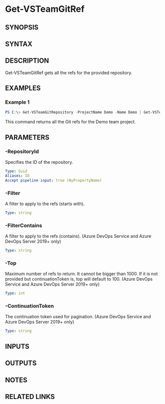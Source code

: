 <!-- #include "./common/header.md" -->

# Get-VSTeamGitRef

## SYNOPSIS

<!-- #include "./synopsis/Get-VSTeamGitRef.md" -->

## SYNTAX

## DESCRIPTION

Get-VSTeamGitRef gets all the refs for the provided repository.

## EXAMPLES

### Example 1

```PowerShell
PS C:\> Get-VSTeamGitRepository -ProjectName Demo -Name Demo | Get-VSTeamGitRef
```

This command returns all the Git refs for the Demo team project.

## PARAMETERS

<!-- #include "./params/projectName.md" -->

### -RepositoryId

Specifies the ID of the repository.

```yaml
Type: Guid
Aliases: ID
Accept pipeline input: true (ByPropertyName)
```

### -Filter

A filter to apply to the refs (starts with).

```yaml
Type: string
```

### -FilterContains

A filter to apply to the refs (contains). (Azure DevOps Service and Azure DevOps Server 2019+ only)

```yaml
Type: string
```

### -Top

Maximum number of refs to return. It cannot be bigger than 1000. If it is not provided but continuationToken is, top will default to 100. (Azure DevOps Service and Azure DevOps Server 2019+ only)

```yaml
Type: int
```

### -ContinuationToken

The continuation token used for pagination. (Azure DevOps Service and Azure DevOps Server 2019+ only)

```yaml
Type: string
```

## INPUTS

## OUTPUTS

## NOTES

## RELATED LINKS
